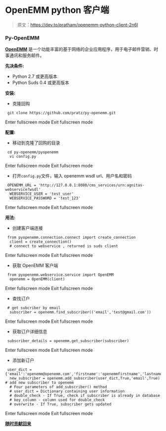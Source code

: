 # OpenEMM python 客户端

> 原文：<https://dev.to/pratham/openemm-python-client-2n6l>

### Py-OpenEMM

[**OpenEMM**](http://www.openemm.org) 是一个功能丰富的基于网络的企业应用程序，用于电子邮件营销、时事通讯和服务邮件。

**先决条件:**

*   Python 2.7 或更高版本
*   Python Suds 0.4 或更高版本

**安装:**

*   克隆回购

```
 git clone https://github.com/pratz/py-openemm.git 
```

Enter fullscreen mode Exit fullscreen mode

**配置:**

*   移动到克隆了回购的目录

```
 cd py-openemm/pyopenemm
  vi config.py 
```

Enter fullscreen mode Exit fullscreen mode

*   打开`config.py`文件，输入 openemm wsdl url、用户名和密码

```
 OPENEMM_URL = 'http://127.0.0.1:8080/cms_services/urn:agnitas-webservice?wsdl'
  WEBSERVICE_USER = 'test_user'
  WEBSERVICE_PASSWORD = 'test_123' 
```

Enter fullscreen mode Exit fullscreen mode

**用法:**

*   创建客户端连接

```
 from pyopenemm.connection.connect import create_connection
  client = create_connection()
  # connect to webservice , returned is suds client 
```

Enter fullscreen mode Exit fullscreen mode

*   获取 OpenEMM 客户端

```
 from pyopenemm.webservice.service import OpenEMM
  openemm = OpenEMM(client) 
```

Enter fullscreen mode Exit fullscreen mode

*   查找订户

```
 # get subcriber by email
  subscriber = openemm.find_subscriber(('email','test@gmail.com')) 
```

Enter fullscreen mode Exit fullscreen mode

*   获取订户详细信息

```
 subscriber_details = openemm.get_subscriber(subscriber) 
```

Enter fullscreen mode Exit fullscreen mode

*   添加新订户

```
 user_dict = {'email':'openemm@openemm.com','firstname':'openemmfirstname','lastname':'openemmlastname','gender':0}
  new_subscriber = openemm.add_subscriber(user_dict,True,'email',True) # add new subscriber to openemm 
  # Four parameters of add_subscriber() method
  # user_dict = Dictionary containing user information
  # double_check - If True, check if subscriber is already in database
  # key_column - column used for double_check
  # overwrite - If True, subscriber gets updated 
```

Enter fullscreen mode Exit fullscreen mode

[**随时贡献回来**](https://github.com/pratz/py-openemm)